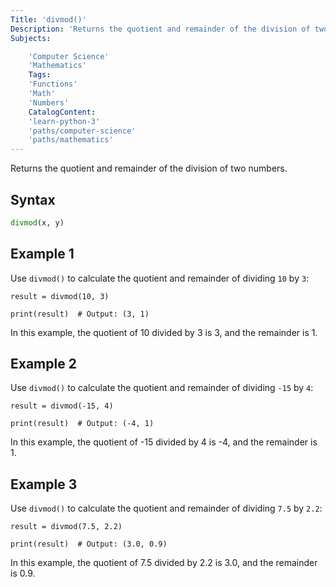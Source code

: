 ```yaml
---
Title: 'divmod()'
Description: 'Returns the quotient and remainder of the division of two numbers.'
Subjects:

    'Computer Science'
    'Mathematics'
    Tags:
    'Functions'
    'Math'
    'Numbers'
    CatalogContent:
    'learn-python-3'
    'paths/computer-science'
    'paths/mathematics'
---
```


Returns the quotient and remainder of the division of two numbers.

## Syntax

```py
divmod(x, y)
```

## Example 1

Use `divmod()` to calculate the quotient and remainder of dividing `10` by `3`:

```codebyte/python
result = divmod(10, 3)

print(result)  # Output: (3, 1)
```

In this example, the quotient of 10 divided by 3 is 3, and the remainder is 1.


## Example 2

Use `divmod()` to calculate the quotient and remainder of dividing `-15` by `4`:

```codebyte/python
result = divmod(-15, 4)

print(result)  # Output: (-4, 1)
```

In this example, the quotient of -15 divided by 4 is -4, and the remainder is 1.

## Example 3

Use `divmod()` to calculate the quotient and remainder of dividing `7.5` by `2.2`:

```codebyte/python
result = divmod(7.5, 2.2)

print(result)  # Output: (3.0, 0.9)
```

In this example, the quotient of 7.5 divided by 2.2 is 3.0, and the remainder is 0.9.

